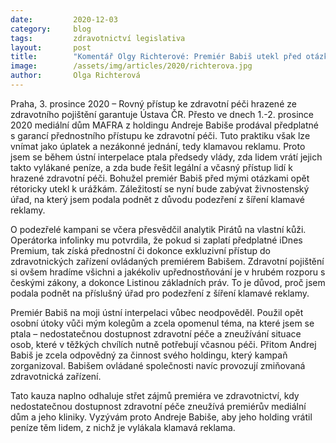 ```yaml
---
date:         2020-12-03
category:     blog
tags:         zdravotnictví legislativa
layout:       post
title:        "Komentář Olgy Richterové: Premiér Babiš utekl před otázkou, zda vrátí peníze vylákané neetickou a nejspíš i nezákonnou reklamu svého holdingu na přednostní přístup ke zdravotní péči "
image:        /assets/img/articles/2020/richterova.jpg
author:       Olga Richterová
---
```

 

Praha, 3. prosince 2020 – Rovný přístup ke zdravotní péči hrazené ze zdravotního pojištění garantuje Ústava ČR. Přesto ve dnech 1.-2. prosince 2020 mediální dům MAFRA z holdingu Andreje Babiše prodával předplatné s garancí přednostního přístupu ke zdravotní péči. Tuto praktiku však lze vnímat jako úplatek a nezákonné jednání, tedy klamavou reklamu. Proto jsem se během ústní interpelace ptala předsedy vlády, zda lidem vrátí jejich takto vylákané peníze, a zda bude řešit legální a včasný přístup lidí k hrazené zdravotní péči. Bohužel premiér Babiš před mými otázkami opět rétoricky utekl k urážkám. Záležitostí se nyní bude zabývat živnostenský úřad, na který jsem podala podnět z důvodu podezření z šíření klamavé reklamy.

O podezřelé kampani se včera přesvědčil analytik Pirátů na vlastní kůži. Operátorka infolinky mu potvrdila, že pokud si zaplatí předplatné iDnes Premium, tak získá přednostní či dokonce exkluzivní přístup do zdravotnických zařízení ovládaných premiérem Babišem. Zdravotní pojištění si ovšem hradíme všichni a jakékoliv upřednostňování je v hrubém rozporu s českými zákony, a dokonce Listinou základních práv. To je důvod, proč jsem podala podnět na příslušný úřad pro podezření z šíření klamavé reklamy.

Premiér Babiš na moji ústní interpelaci vůbec neodpověděl. Použil opět osobní útoky vůči mým kolegům a zcela opomenul téma, na které jsem se ptala – nedostatečnou dostupnost zdravotní péče a zneužívání situace osob, které v těžkých chvílích nutně potřebují včasnou péči. Přitom Andrej Babiš je zcela odpovědný za činnost svého holdingu, který kampaň zorganizoval. Babišem ovládané společnosti navíc provozují zmiňovaná zdravotnická zařízení.

Tato kauza naplno odhaluje střet zájmů premiéra ve zdravotnictví, kdy nedostatečnou dostupnost zdravotní péče zneužívá premiérův mediální dům a jeho kliniky. Vyzývám proto Andreje Babiše, aby jeho holding vrátil peníze těm lidem, z nichž je vylákala klamavá reklama. 
